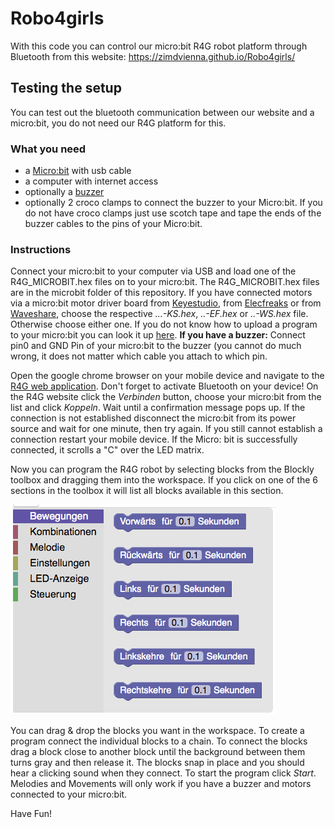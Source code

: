 # Robo4girls

With this code you can control our micro:bit R4G robot platform through Bluetooth from this website: https://zimdvienna.github.io/Robo4girls/

## Testing the setup 
You can test out the bluetooth communication between our website and a micro:bit, you do not need our R4G platform for this.

### What you need
+ a [Micro:bit](https://microbit.org) with usb cable
+ a computer with internet access
+ optionally a [buzzer](https://de.wikipedia.org/wiki/Summer_(Elektronik))
+ optionally 2 croco clamps to connect the buzzer to your Micro:bit. If you do not have croco clamps just use scotch tape and tape the ends of the buzzer cables to the pins of your Micro:bit.

### Instructions

Connect your micro:bit to your computer via USB and load one of the R4G_MICROBIT.hex files on to your micro:bit. The R4G_MICROBIT.hex files are in the microbit folder of this repository. If you have connected motors via a micro:bit motor driver board from [Keyestudio](https://wiki.keyestudio.com/Ks0308_keyestudio_Motor_Drive_Breakout_Board_for_micro_bit), from [Elecfreaks](https://www.instructables.com/id/Elecfreaks-Motorbit-User-Guide/) or from [Waveshare](https://www.waveshare.com/wiki/Motor_Driver_for_micro:bit), choose the respective <i>...-KS.hex</i>, <i>..-EF.hex</i> or <i>..-WS.hex</i> file. Otherwise choose either one. If you do not know how to upload a program to your micro:bit you can look it up [here](https://makecode.microbit.org/device/usb).
<b>If you have a buzzer:</b>
Connect pin0 and GND Pin of your micro:bit to the buzzer (you cannot do much wrong, it does not matter which cable you attach to which pin.

Open the google chrome browser on your mobile device and navigate to the [R4G web application](https://zimdvienna.github.io/Robo4girls/). Don't forget to activate Bluetooth on your device! 
On the R4G website click the <i>Verbinden</i> button, choose your micro:bit from the list and click <i>Koppeln</i>. Wait until a confirmation message pops up. If the connection is not established disconnect the micro:bit from its power source and wait for one minute, then try again. If you still cannot establish a connection restart your mobile device. If the Micro: bit is successfully connected, it scrolls a "C" over the LED matrix.

Now you can program the R4G robot by selecting blocks from the Blockly toolbox and dragging them into the workspace. If you click on one of the 6 sections in the toolbox it will list all blocks available in this section.

![blockly toolbox](media/blockly_toolbox_foto.png)

You can drag & drop the blocks you want in the workspace. To create a program connect the individual blocks to a chain. To connect the blocks drag a block close to another block until the background between them turns gray and then release it. The blocks snap in place and you should hear a clicking sound when they connect. To start the program click <i>Start</i>. Melodies and Movements will only work if you have a buzzer and motors connected to your micro:bit.

Have Fun!

